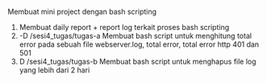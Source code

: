 Membuat mini project dengan bash scripting 

1. Membuat daily report + report log terkait proses bash scripting
2. -D /sesi4_tugas/tugas-a Membuat bash script untuk menghitung total error pada sebuah file webserver.log, total error, total error http 401 dan 501
3. D /sesi4_tugas/tugas-b Membuat bash script untuk menghapus file log yang lebih dari 2 hari
